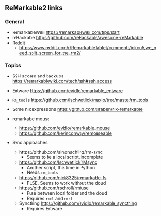 
ReMarkable2 links
-----------------

### General

* RemarkableWiki https://remarkablewiki.com/tips/start
* reHackable https://github.com/reHackable/awesome-reMarkable
* Reddit
  - https://www.reddit.com/r/RemarkableTablet/comments/ickcu5/we_need_split_screen_for_the_rm2/

### Topics

* SSH access and backups https://remarkablewiki.com/tech/ssh#ssh_access
* Entware https://github.com/evidlo/remarkable_entware
* `Rm_tools` https://github.com/lschwetlick/maxio/tree/master/rm_tools

* Some nix expressions https://github.com/siraben/nix-remarkable

* remarkable mouse
  - https://github.com/evidlo/remarkable_mouse
  - https://github.com/kevinconway/remouseable

* Sync approaches:
  - https://github.com/simonschllng/rm-sync
    + Seems to be a local script, incomplete
  - https://github.com/lschwetlick/rMsync
    + Another script, this time in Python
    + Needs `rm_tools`
  - https://github.com/nick8325/remarkable-fs
    + FUSE, Seems to work without the cloud
  - https://github.com/rschroll/rmfuse
    + Fuse between local folder and the cloud
    + Requires `rmcl` and `rmrl`
  - Syncthing https://github.com/evidlo/remarkable_syncthing
    + Requires Entware
